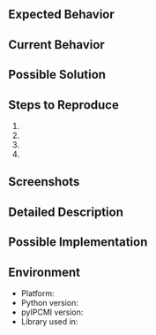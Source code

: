 <!--                                                          -->
<!--     DO NOT PROPOSE A NEW FEATURE WITH THIS TEMPLATE      -->
<!--                                                          -->

## Expected Behavior
<!--- Tell us what should happen -->


## Current Behavior
<!-- Tell us what happens instead of the expected behavior -->


## Possible Solution
<!-- Not obligatory, but suggest a fix/reason for the bug -->


## Steps to Reproduce
<!-- Provide a link to a live example, or an unambiguous set of steps to -->
<!-- reproduce this bug. Include code to reproduce, if relevant          -->
1.
2.
3.
4.

## Screenshots
<!-- Not obligatory, but provide screenshots if possible -->


## Detailed Description
<!-- Provide a detailed description of the change or addition you are proposing -->


## Possible Implementation
<!-- Not obligatory, but suggest an idea for implementing addition or change -->


## Environment
* Platform:                 <!-- e.g. Mac, Linux, Windows -->
* Python version:           <!-- e.g. 3.6                 -->
* pyIPCMI version:          <!-- e.g. 1.0.0               -->
* Library used in:          <!-- e.g. The PoC-Library     -->
